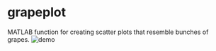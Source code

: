 # grapeplot
 MATLAB function for creating scatter plots that resemble bunches of grapes.
![demo](https://user-images.githubusercontent.com/20165837/230926688-cb823e76-c207-4f37-941d-c22eb6f64f7a.png)
